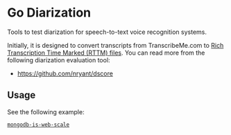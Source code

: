 # Go Diarization

Tools to test diarization for speech-to-text voice recognition systems.

Initially, it is designed to convert transcripts from TranscribeMe.com to [Rich Transcription Time Marked (RTTM) files](https://github.com/nryant/dscore#rttm). You can read more from the following diarization evaluation tool:

* https://github.com/nryant/dscore

## Usage

See the following example:

[`mongodb-is-web-scale`](data/mongodb-is-web-scale)